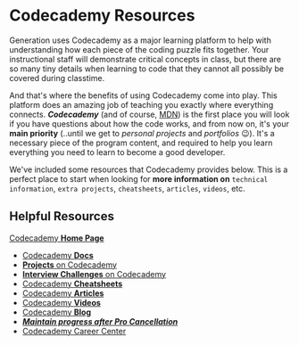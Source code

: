 # Codecademy Resources

Generation uses Codecademy as a major learning platform to help with understanding how each piece of the coding puzzle fits together. Your instructional staff will demonstrate critical concepts in class, but there are so many tiny details when learning to code that they cannot all possibly be covered during classtime.

And that's where the benefits of using Codecademy come into play. This platform does an amazing job of teaching you exactly where everything connects. ***Codecademy*** (and of course, [MDN](https://developer.mozilla.org/en-US/)) is the first place you will look if you have questions about how the code works, and from now on, it's your **main priority** (..until we get to *personal projects* and *portfolios* :wink:). It's a necessary piece of the program content, and required to help you learn everything you need to learn to become a good developer.

We've included some resources that Codecademy provides below. This is a perfect place to start when looking for **more information on** `technical information`, `extra projects`, `cheatsheets`, `articles`, `videos`, etc.

## Helpful Resources

[Codecademy **Home Page**](https://www.codecademy.com/learn)

- [Codecademy **Docs**](https://www.codecademy.com/resources/docs)
- [**Projects** on Codecademy](https://www.codecademy.com/projects)
- [**Interview Challenges** on Codecademy](https://www.codecademy.com/code-challenges)
- [Codecademy **Cheatsheets**](https://www.codecademy.com/resources/cheatsheets/all)
- [Codecademy **Articles**](https://www.codecademy.com/articles)
- [Codecademy **Videos**](https://www.codecademy.com/resources/videos)
- [Codecademy **Blog**](https://www.codecademy.com/resources/blog/)
- [***Maintain progress after Pro Cancellation***](https://help.codecademy.com/hc/en-us/articles/220449128-Maintain-Progress-After-Pro-Cancellation)
- [Codecademy Career Center](https://www.codecademy.com/pages/career-center)
